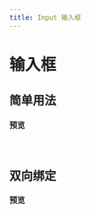 ```yaml
---
title: Input 输入框
---
```


# 输入框

## 简单用法

#### 预览 
&nbsp;
<ClientOnly>
<input-demo-2></input-demo-2>
</ClientOnly>
## 双向绑定

#### 预览 
&nbsp;
<ClientOnly>
<input-demo-1></input-demo-1>
</ClientOnly>